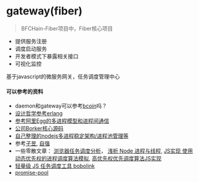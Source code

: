 
# gateway(fiber)
> BFCHain-Fiber项目中，Fiber核心项目
+ 提供服务注册
+ 调度启动服务
+ 开发者模式下暴露相关接口
+ 可视化监控

基于javascript的微服务网关，任务调度管理中心


#### 可以参考的资料
+ daemon和gateway可以参考[bcoin](https://github.com/bcoin-org/bcoin/tree/master/lib/workers)吗？
+ [设计哲学参考erlang](https://github.com/stevekeol/marktext-articles/blob/master/%40BFChain-borker-gate%E4%B8%8EErlang%E4%B9%8B%E7%A6%85.md)
+ [参考阿里Egg的多进程模型和进程间通信](https://zhuanlan.zhihu.com/p/62892856)
+ [公司Borker核心源码]()
+ [自己整理的nodejs多进程稳定架构/进程池管理等](https://www.processon.com/mindmap/5e96e4130791293bf9726d58)
+ 参考[子昱](), [自强](https://github.com/lanlyhs/sync-block/blob/master/doc/todo.md)
+ 一些零散文章： [浏览器任务调度分析](https://juejin.im/post/6844904040841609223)，
[浅析 Node 进程与线程](https://juejin.im/post/6844904033640169486), [JS实现 使用动态优先权的进程调度算法模拟](https://blog.csdn.net/qq_37288477/article/details/84844900), [高优先权优先调度算法JS实现](https://www.pianshen.com/article/1132349153/)
+ [轻量级 JS 任务调度工具 bobolink](https://my.oschina.net/u/2391658/blog/1865944)
+ [promise-pool](https://github.com/stevekeol/promise-pool)